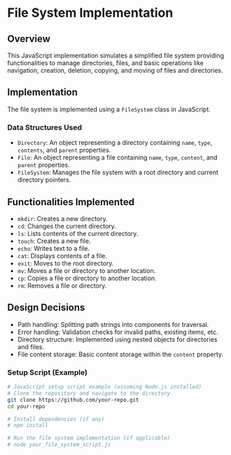 # File System Implementation

## Overview
This JavaScript implementation simulates a simplified file system providing functionalities to manage directories, files, and basic operations like navigation, creation, deletion, copying, and moving of files and directories.

## Implementation
The file system is implemented using a `FileSystem` class in JavaScript.

### Data Structures Used
- `Directory`: An object representing a directory containing `name`, `type`, `contents`, and `parent` properties.
- `File`: An object representing a file containing `name`, `type`, `content`, and `parent` properties.
- `FileSystem`: Manages the file system with a root directory and current directory pointers.

## Functionalities Implemented
- `mkdir`: Creates a new directory.
- `cd`: Changes the current directory.
- `ls`: Lists contents of the current directory.
- `touch`: Creates a new file.
- `echo`: Writes text to a file.
- `cat`: Displays contents of a file.
- `exit`: Moves to the root directory.
- `mv`: Moves a file or directory to another location.
- `cp`: Copies a file or directory to another location.
- `rm`: Removes a file or directory.

## Design Decisions
- Path handling: Splitting path strings into components for traversal.
- Error handling: Validation checks for invalid paths, existing items, etc.
- Directory structure: Implemented using nested objects for directories and files.
- File content storage: Basic content storage within the `content` property.

### Setup Script (Example)
```bash
# JavaScript setup script example (assuming Node.js installed)
# Clone the repository and navigate to the directory
git clone https://github.com/your-repo.git
cd your-repo

# Install dependencies (if any)
# npm install

# Run the file system implementation (if applicable)
# node your_file_system_script.js
